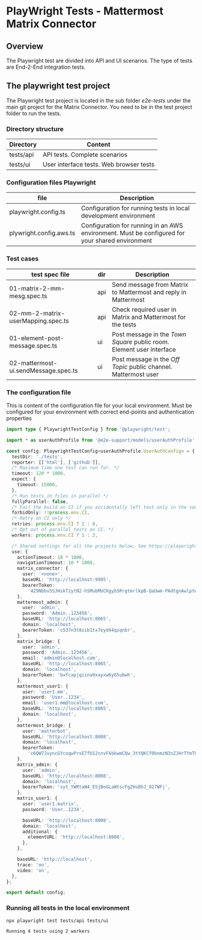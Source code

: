 # PlayWright Tests - Mattermost Matrix Connector

## Overview

The Playwright test are divided into API and UI scenarios. The type of tests are End-2-End integration tests.

## The playwright test project

The Playwright test project is located in the sub folder _e2e-tests_ under the main git project for the Matrix Connector. You need to be in the test project folder to run the tests.

### Directory structure

| Directory | Content                                 |
| --------- | --------------------------------------- |
| tests/api | API tests. Complete scenarios           |
| tests/ui  | User interface tests. Web browser tests |

### Configuration files Playwright

| file                    | Description                                                                                     |
| ----------------------- | ----------------------------------------------------------------------------------------------- |
| playwright.config.ts    | Configuration for running tests in local development environment                                |
| plywright.config.aws.ts | Configuration for running in an AWS environment. Must be configured for your shared environment |

### Test cases

| test spec file                       | dir | Description                                                           |
| ------------------------------------ | --- | --------------------------------------------------------------------- |
| 01-matrix-2-mm-mesg.spec.ts          | api | Send message from Matrix to Mattermost and reply in Mattermost        |
| 02-mm-2-matrix-userMapping.spec.ts   | api | Check required user in Matrix and Mattermost for the tests            |
| 01-element-post-message.spec.ts      | ui  | Post message in the _Town Square_ public room. Element user interface |
| 02-mattermost-ui.sendMessage.spec.ts | ui  | Post message in the _Off Topic_ public channel. Mattermost user       |

### The configuration file

This is content of the configuration file for your local environment. Must be configured for your environment with correct end-points and authentication properties

```typescript
import type { PlaywrightTestConfig } from '@playwright/test';

import * as userAuthProfile from '@e2e-support/models/userAuthProfile';

const config: PlaywrightTestConfig<userAuthProfile.UserAuthConfig> = {
  testDir: './tests',
  reporter: [['html'], ['github']],
  /* Maximum time one test can run for. */
  timeout: 120 * 1000,
  expect: {
    timeout: 15000,
  },
  /* Run tests in files in parallel */
  fullyParallel: false,
  /* Fail the build on CI if you accidentally left test.only in the source code. */
  forbidOnly: !!process.env.CI,
  /* Retry on CI only */
  retries: process.env.CI ? 2 : 0,
  /* Opt out of parallel tests on CI. */
  workers: process.env.CI ? 1 : 2,

  /* Shared settings for all the projects below. See https://playwright.dev/docs/api/class-testoptions. */
  use: {
    actionTimeout: 10 * 1000,
    navigationTimeout: 10 * 1000,
    matrix_connector: {
      user: '<none>',
      baseURL: 'http://localhost:9995',
      bearerToken:
        '4Z9Nbbv5SJHskTzytN2-hSMubMUCKgybSRrgtmrlkpB-QaUwm-PAdtgnAwlptwPT',
    },
    mattermost_admin: {
      user: 'admin',
      password: 'Admin..123456',
      baseURL: 'http://localhost:8065',
      domain: 'localhost',
      bearerToken: 's537n3t8zib1tx7eyd44qzqnbr',
    },
    matrix_bridge: {
      user: 'admin',
      password: 'Admin..123456',
      email: 'admin@localhost.com',
      baseURL: 'http://localhost:8065',
      domain: 'localhost',
      bearerToken: 'bxfcapjqiina9xayxw6y65ubwh',
    },
    mattermost_user1: {
      user: 'user1.mm',
      password: 'User..1234',
      email: 'user1.mm@localhost.com',
      baseURL: 'http://localhost:8065',
      domain: 'localhost',
    },
    mattermost_bridge: {
      user: 'matterbot',
      baseURL: 'http://localhost:8008',
      domain: 'localhost',
      bearerToken:
        'c6QW7JvyncGYcoqwPrsE7fU12cnvFkbkwmCQw_3tYQKCf0bnmzN3nZJHrTYmTUY2',
    },
    matrix_admin: {
      user: 'admin',
      baseURL: 'http://localhost:8008',
      domain: 'localhost',
      bearerToken: 'syt_YWRtaW4_ESjBoGLaWtscFgZHsBhJ_027WFj',
    },
    matrix_user1: {
      user: 'user1.matrix',
      password: 'User..1234',

      baseURL: 'http://localhost:8008',
      domain: 'localhost',
      additional: {
        elementURL: 'http://localhost:8080',
      },
    },

    baseURL: 'http://localhost',
    trace: 'on',
    video: 'on',
  },
};

export default config;
```

### Running all tests in the local environment

```shell
npx playwright test tests/api tests/ui

Running 4 tests using 2 workers

```
